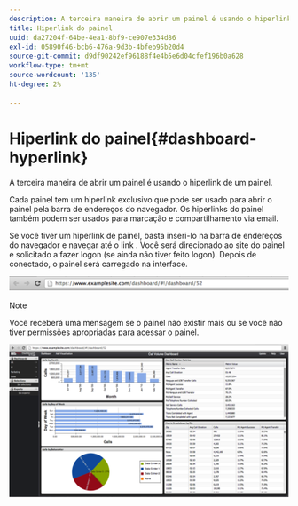 ```yaml
---
description: A terceira maneira de abrir um painel é usando o hiperlink de um painel.
title: Hiperlink do painel
uuid: da27204f-64be-4ea1-8bf9-ce907e334d86
exl-id: 05890f46-bcb6-476a-9d3b-4bfeb95b20d4
source-git-commit: d9df90242ef96188f4e4b5e6d04cfef196b0a628
workflow-type: tm+mt
source-wordcount: '135'
ht-degree: 2%

---
```


# Hiperlink do painel{#dashboard-hyperlink}

A terceira maneira de abrir um painel é usando o hiperlink de um painel.

Cada painel tem um hiperlink exclusivo que pode ser usado para abrir o painel pela barra de endereços do navegador. Os hiperlinks do painel também podem ser usados para marcação e compartilhamento via email.

Se você tiver um hiperlink de painel, basta inseri-lo na barra de endereços do navegador e navegar até o link . Você será direcionado ao site do painel e solicitado a fazer logon (se ainda não tiver feito logon). Depois de conectado, o painel será carregado na interface.

![](assets/db_hyperlink.png)

>[!NOTE]
>
>Você receberá uma mensagem se o painel não existir mais ou se você não tiver permissões apropriadas para acessar o painel.

![](assets/db_hyperlink2.png)
